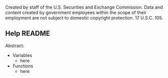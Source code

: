 ﻿Created by staff of the U.S. Securities and Exchange Commission.
Data and content created by government employees within the scope of their employment are not subject to domestic copyright protection. 17 U.S.C. 105.

## Help README
Abstract:

 - Variables
	 - here
 - Functions
	 - here
